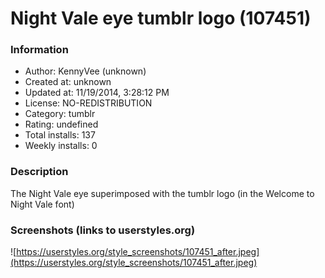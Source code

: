 # Night Vale eye tumblr logo (107451)

### Information
- Author: KennyVee (unknown)
- Created at: unknown
- Updated at: 11/19/2014, 3:28:12 PM
- License: NO-REDISTRIBUTION
- Category: tumblr
- Rating: undefined
- Total installs: 137
- Weekly installs: 0


### Description
The Night Vale eye superimposed with the tumblr logo (in the Welcome to Night Vale font)


### Screenshots (links to userstyles.org)
![https://userstyles.org/style_screenshots/107451_after.jpeg](https://userstyles.org/style_screenshots/107451_after.jpeg)



